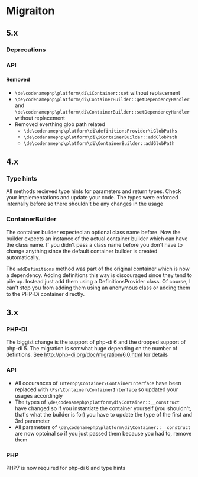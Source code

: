 # Migraiton

## 5.x
### Deprecations

### API
#### Removed
- `\de\codenamephp\platform\di\iContainer::set` without replacement
- `\de\codenamephp\platform\di\ContainerBuilder::getDependencyHandler` and `\de\codenamephp\platform\di\ContainerBuilder::setDependencyHandler` without replacement
- Removed everthing glob path related
  - `\de\codenamephp\platform\di\definitionsProvider\iGlobPaths`
  - `\de\codenamephp\platform\di\iContainerBuilder::addGlobPath`
  - `\de\codenamephp\platform\di\ContainerBuilder::addGlobPath`
  
## 4.x

### Type hints

All methods recieved type hints for parameters and return types. Check your implementations and update your code. The types
were enforced internally before so there shouldn't be any changes in the usage

### ContainerBuilder

The container builder expected an optional class name before. Now the builder expects an instance of the actual container builder
which can have the class name. If you didn't pass a class name before you don't have to change anything since the default container builder
is created automatically.

The `addDefinitions` method was part of the original container which is now a dependency. Adding definitions this way is discouraged
since they tend to pile up. Instead just add them using a DefinitionsProvider class. 
Of course, I can't stop you from adding them using an anonymous class or adding them to the PHP-Di container directly.

## 3.x

### PHP-DI

The biggist change is the support of php-di 6 and the dropped support of php-di 5. The migration is somwhat huge
depending on the number of defintions. See http://php-di.org/doc/migration/6.0.html for details

### API

- All occurances of `Interop\Container\ContainerInterface` have been replaced with `\Psr\Container\ContainerInterface` so updated your usages accordingly
- The types of `\de\codenamephp\platform\di\Container::__construct` have changed so if you instantiate the container yourself (you shouldn't, that's what the 
  builder is for) you have to update the type of the first and 3rd parameter
- All parameters of `\de\codenamephp\platform\di\Container::__construct` are now optoinal so if you just passed them because you had to, remove them

### PHP

PHP7 is now required for php-di 6 and type hints